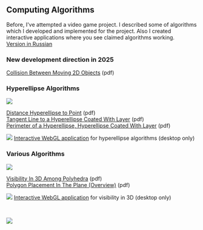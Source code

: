 
## Computing Algorithms

Before, I've attempted a video game project. I described some of algorithms which I developed and implemented for the project. Also I created interactive applications where you see claimed algorithms working.<br>
[Version in Russian](/papers/ru/)


### New development direction in 2025

[Collision Between Moving 2D Objects](https://apingis.github.io/papers/MovingObjects2D-Overview-202501.pdf) (pdf)<br>


### Hyperellipse Algorithms

[<img src="https://apingis.github.io/img/hypercylinder1a.jpg">](https://apingis.github.io/img/hypercylinder1a-big.jpg)

[Distance Hyperellipse to Point](https://apingis.github.io/papers/Hyperellipse-ClosestPoint-202403-4.pdf) (pdf)<br>
[Tangent Line to a Hyperellipse Coated With Layer](https://apingis.github.io/papers/CoatedHyperellipse-TangentPoint-202403-4.pdf) (pdf)<br>
[Perimeter of a Hyperellipse, Hyperellipse Coated With Layer](https://apingis.github.io/papers/Hyperellipse-Perimeter-202403-4.pdf) (pdf)

[<img src="https://apingis.github.io/img/check-mark-green.png">](https://apingis.github.io/v2/index-demo1.html) [Interactive WebGL application](https://apingis.github.io/v2/index-demo1.html) for hyperellipse algorithms (desktop only)


### Various Algorithms

[<img src="https://apingis.github.io/img/intersections.png">](https://apingis.github.io/img/intersections-big.png)

[Visibility In 3D Among Polyhedra](https://apingis.github.io/papers/VisibilityIn3DAmongPolyhedra-202406-2.pdf) (pdf)<br>
[Polygon Placement In The Plane (Overview)](https://apingis.github.io/papers/PolygonPlacement-Overview-202412.pdf) (pdf)<br>

[<img src="https://apingis.github.io/img/check-mark-green.png">](https://apingis.github.io/v2/index-demo2.html) [Interactive WebGL application](https://apingis.github.io/v2/index-demo2.html) for visibility in 3D (desktop only)

&nbsp;

[<img src="https://apingis.github.io/img/supportme.png">](https://www.patreon.com/apingis)

